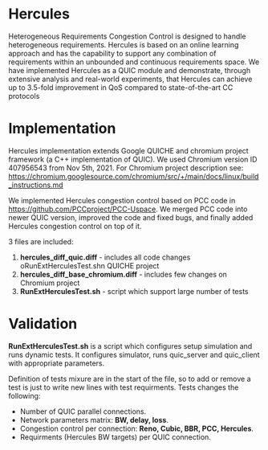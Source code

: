 # Hercules 
Heterogeneous Requirements Congestion Control is
designed to handle heterogeneous requirements.
Hercules is based on an online learning approach and has the 
capability to support any combination of requirements within 
an unbounded and continuous requirements space.
We have implemented Hercules as a QUIC module and demonstrate,
through extensive analysis
and real-world experiments, that Hercules can achieve up to
3.5-fold improvement in QoS compared to state-of-the-art CC
protocols

# Implementation
Hercules implementation extends Google QUICHE and chromium project 
framework (a C++ implementation of QUIC). We used Chromium version 
ID 407956543 from Nov 5th, 2021. For Chromium project description 
see: https://chromium.googlesource.com/chromium/src/+/main/docs/linux/build_instructions.md

We implemented Hercules congestion control based on PCC code in https://github.com/PCCproject/PCC-Uspace.
We merged PCC code into newer QUIC version, improved the code and fixed bugs, and finally added Hercules congestion control on top of it.

3 files are included:

1. **hercules_diff_quic.diff** - includes all code changes oRunExtHerculesTest.shn QUICHE project
2. **hercules_diff_base_chromium.diff** - includes few changes on Chromium project
3. **RunExtHerculesTest.sh** - script which support large number of tests

# Validation
**RunExtHerculesTest.sh** is a script which configures setup simulation and runs dynamic tests.
It configures simulator, runs quic_server and quic_client with appropriate parameters.

Definition of tests mixure are in the start of the file, so to add or remove a test is just to write new lines with test requirments.
Tests changes the following:
* Number of QUIC parallel connections.
* Network parameters matrix: **BW, delay, loss**.
* Congestion control per connection: **Reno, Cubic, BBR, PCC, Hercules**.
* Requirments (Hercules BW targets) per QUIC connection.
